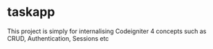 # taskapp
This project is simply for internalising Codeigniter 4 concepts such as CRUD, Authentication, Sessions etc
